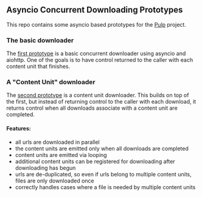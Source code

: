 ## Asyncio Concurrent Downloading Prototypes
This repo contains some asyncio based prototypes for the [Pulp](http://pulpproject.org/) project.


### The basic downloader

The [first prototype](https://github.com/bmbouter/asyncio_downloader_prototype/blob/master/async.py)
is a basic concurrent downloader using asyncio and aiohttp. One of the goals is to have control
returned to the caller with each content unit that finishes.


### A "Content Unit" downloader

The [second prototype](https://github.com/bmbouter/asyncio_downloader_prototype/blob/master/content_unit_downloader.py)
is a content unit downloader. This builds on top of the first, but instead of returning control to
the caller with each download, it returns control when all downloads associate with a content unit
are completed.

#### Features:
* all urls are downloaded in parallel
* the content units are emitted only when all downloads are completed
* content units are emitted via looping
* additional content units can be registered for downloading after downloading has begun
* urls are de-duplicated, so even if urls belong to multiple content units, files are only downloaded once
* correctly handles cases where a file is needed by multiple content units
